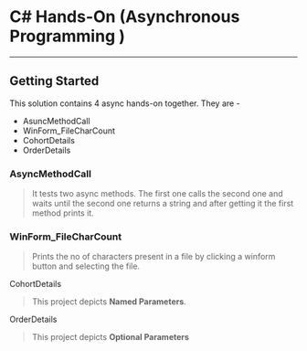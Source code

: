 # C# Hands-On (Asynchronous Programming )

---



## Getting Started

This solution contains 4 async hands-on together. They are - 

- AsuncMethodCall
- WinForm_FileCharCount
- CohortDetails
- OrderDetails



### AsyncMethodCall

> It tests two async methods. The first one calls the second one and waits until the second one returns a string and after getting it the first method prints it.

### WinForm_FileCharCount

> Prints the no of characters present in a file by clicking a winform button and selecting the file.

CohortDetails

> This project depicts **Named Parameters**.

OrderDetails

> This project depicts **Optional Parameters**

